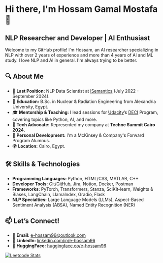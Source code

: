 # Hi there, I'm Hossam Gamal Mostafa 👋

## NLP Researcher and Developer | AI Enthusiast

Welcome to my GitHub profile! I’m Hossam, an AI researcher specializing in NLP with over 2 years of experience and more than 4 years of AI and ML study. I love NLP and AI in general. I'm always trying to be better.

## 🔍 **About Me**

- 🏢 **Last Position:** NLP Data Scientist at [ISemantics](https://www.isemantics.ai) (July 2022 - September 2024).
- 🧠 **Education:** B.Sc. in Nuclear & Radiation Engineering from Alexandria University, Egypt.
- 🎓 **Mentorship & Teaching:** I lead sessions for [Udacity](https://www.udacity.com/)’s [DECI](https://deci.gov.eg/) Program, covering topics like Python, AI, and more.
- 🎤 **Tech Advocate:** Represented my company at **Techne Summit Cairo 2024**.
- 📖 **Personal Development:** I'm a McKinsey & Company's Forward Program Alumnus.
- 🌍 **Location:** Cairo, Egypt.

## 🛠 **Skills & Technologies**

- **Programming Languages:** Python, HTML/CSS, MATLAB, C++
- **Developer Tools:** Git/GitHub, Jira, Notion, Docker, Postman
- **Frameworks:** PyTorch, Transformers, Stanza, SciKit-learn, Weights & Biases, LangChain, LlamaIndex, Gradio, Flask
- **NLP Specialties:** Large Language Models (LLMs), Aspect-Based Sentiment Analysis (ABSA), Named Entity Recognition (NER)

## 📫 **Let’s Connect!**

- 📧 **Email:** [e-hossam96@outlook.com](mailto:e-hossam96@outlook.com)
- 💼 **LinkedIn:** [linkedin.com/in/e-hossam96](https://www.linkedin.com/in/e-hossam96)
- 🤗 **HuggingFace:** [huggingface.co/e-hossam96](https://huggingface.co/e-hossam96)

[![Leetcode Stats](https://leetcard.jacoblin.cool/e-hossam96)](https://leetcode.com/e-hossam96)
